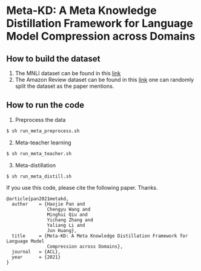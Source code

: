 # Meta-KD: A Meta Knowledge Distillation Framework for Language Model Compression across Domains


## How to build the dataset
1. The MNLI dataset can be found in this [link](https://cims.nyu.edu/~sbowman/multinli/) 
2. The Amazon Review dataset can be found in this [link](https://www.cs.jhu.edu/~mdredze/datasets/sentiment/index2.html)
one can randomly split the dataset as the paper mentions.


## How to run the code
1. Preprocess the data
```bash
$ sh run_meta_preprocess.sh
```

2. Meta-teacher learning
```bash
$ sh run_meta_teacher.sh
```

3. Meta-distillation
```bash
$ sh run_meta_distill.sh
```


If you use this code, please cite the following paper. Thanks.

```
@article{pan2021metakd,
  author    = {Haojie Pan and
               Chengyu Wang and
               Minghui Qiu and
               Yichang Zhang and
               Yaliang Li and
               Jun Huang},
  title     = {Meta-KD: A Meta Knowledge Distillation Framework for Language Model
               Compression across Domains},
  journal   = {ACL},
  year      = {2021}
}
```